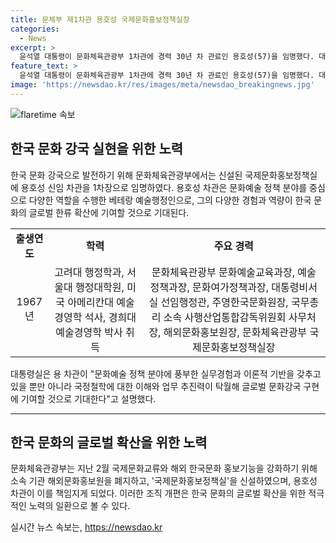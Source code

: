 ```yaml
---
title: 문체부 제1차관 용호성 국제문화홍보정책실장
categories:
  - News
excerpt: >
  윤석열 대통령이 문화체육관광부 1차관에 경력 30년 차 관료인 용호성(57)을 임명했다. 대통령실은 용호성에게 글로벌 문화 강국 구현에 기대를 표명했다. 이전에도 다양한 문화예술 분야에서 업무를 수행한 경력을 바탕으로 기대를 이끌어냈다. 요즘 환경에서 해외 한국문화 홍보 기능을 강화하기 위해 신설된 국제문화홍보정책실의 초대 실장으로 서임되었다.
feature_text: >
  윤석열 대통령이 문화체육관광부 1차관에 경력 30년 차 관료인 용호성(57)을 임명했다. 대통령실은 용호성에게 글로벌 문화 강국 구현에 기대를 표명했다. 이전에도 다양한 문화예술 분야에서 업무를 수행한 경력을 바탕으로 기대를 이끌어냈다. 요즘 환경에서 해외 한국문화 홍보 기능을 강화하기 위해 신설된 국제문화홍보정책실의 초대 실장으로 서임되었다.
image: 'https://newsdao.kr/res/images/meta/newsdao_breakingnews.jpg'
---
```


<p><img src="https://newsdao.kr/res/images/meta/newsdao_breakingnews.jpg" alt="flaretime 속보" /></p>

<h2 data-ke-size="size26">한국 문화 강국 실현을 위한 노력</h2>

<p data-ke-size="size16">한국 문화 강국으로 발전하기 위해 문화체육관광부에서는 신설된 국제문화홍보정책실에 용호성 신임 차관을 1차장으로 임명하였다. 용호성 차관은 문화예술 정책 분야를 중심으로 다양한 역할을 수행한 베테랑 예술행정인으로, 그의 다양한 경험과 역량이 한국 문화의 글로벌 한류 확산에 기여할 것으로 기대된다. </p>

<table style="width: 100%;">
<tbody>
<tr>
<td style="text-align: center; height: 17px;"><b>출생연도</b></td>
<td style="text-align: center; height: 17px;"><b>학력</b></td>
<td style="text-align: center; height: 17px;"><b>주요 경력</b></td>
</tr>
<tr>
<td style="text-align: center; height: 17px;">1967년</td>
<td style="text-align: center; height: 17px;">고려대 행정학과, 서울대 행정대학원, 미국 아메리칸대 예술경영학 석사, 경희대 예술경영학 박사 취득</td>
<td style="text-align: center; height: 17px;">문화체육관광부 문화예술교육과장, 예술정책과장, 문화여가정책과장, 대통령비서실 선임행정관, 주영한국문화원장, 국무총리 소속 사행산업통합감독위원회 사무처장, 해외문화홍보원장, 문화체육관광부 국제문화홍보정책실장</td>
</tr>
</tbody>
</table>

<p data-ke-size="size16">대통령실은 용 차관이 "문화예술 정책 분야에 풍부한 실무경험과 이론적 기반을 갖추고 있을 뿐만 아니라 국정철학에 대한 이해와 업무 추진력이 탁월해 글로벌 문화강국 구현에 기여할 것으로 기대한다"고 설명했다.</p>

<hr />

<h2 data-ke-size="size26">한국 문화의 글로벌 확산을 위한 노력</h2>

<p data-ke-size="size16">문화체육관광부는 지난 2월 국제문화교류와 해외 한국문화 홍보기능을 강화하기 위해 소속 기관 해외문화홍보원을 폐지하고, '국제문화홍보정책실'을 신설하였으며, 용호성 차관이 이를 책임지게 되었다. 이러한 조직 개편은 한국 문화의 글로벌 확산을 위한 적극적인 노력의 일환으로 볼 수 있다.</p>
실시간 뉴스 속보는, <a href="https://newsdao.kr" rel="dofollow">https://newsdao.kr</a>



